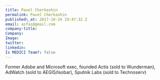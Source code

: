 ```yaml
---
title: Pavel Cherkashin
permalink: Pavel Cherkashin
published\_at: 2017-10-24 19:47:32 Z
email: asfas@gmail.com
company-title: 
Company: 
Image: 
twitter: 
linkedin: 
Is MEDICI Team?: false
---
```


Former Adobe and Microsoft exec, founded Actis (sold to Wunderman), AdWatch (sold to AEGIS/Isobar), Sputnik Labs (sold to Technoserv)